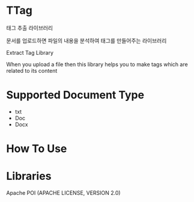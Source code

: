 # TTag

 태그 추출 라이브러리
 
 문서를 업로드하면 파일의 내용을 분석하여 태그를 만들어주는 라이브러리
 
 Extract Tag Library
 
 When you upload a file then this library helps you to make tags which are related to its content
 
 
Supported Document Type
=====
* txt
* Doc
* Docx
 
How To Use
=====

Libraries
=====
Apache POI (APACHE LICENSE, VERSION 2.0)

